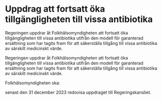 # Uppdrag att fortsatt öka tillgängligheten till vissa antibiotika

Regeringen uppdrar åt Folkhälsomyndigheten att fortsatt öka tillgängligheten till vissa antibiotika utifrån den modell för garanterad ersättning som har tagits fram för att säkerställa tillgång till vissa antibiotika av särskilt medicinskt värde.

Regeringen uppdrar åt Folkhälsomyndigheten att fortsatt öka tillgängligheten till vissa antibiotika utifrån den modell för garanterad ersättning som har tagits fram för att säkerställa tillgång till vissa antibiotika av särskilt medicinskt värde.

Folkhälsomyndigheten ska:

senast den 31 december 2023 redovisa uppdraget till Regeringskansliet.
